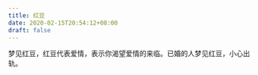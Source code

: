 ```yaml
---
title: 红豆
date: 2020-02-15T20:54:12+08:00
draft: false
---
```


梦见红豆，红豆代表爱情，表示你渴望爱情的来临。已婚的人梦见红豆，小心出轨。